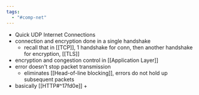 ```yaml
---
tags:
  - "#comp-net"
---
```

- Quick UDP Internet Connections
- connection and encryption done in a single handshake
	- recall that in [[TCP]], 1 handshake for conn, then another handshake for encryption, [[TLS]]
- encryption and congestion control in [[Application Layer]]
- error doesn't stop packet transmission
	- eliminates [[Head-of-line blocking]], errors do not hold up subsequent packets
- basically [[HTTP#^17fd0e]] + 
